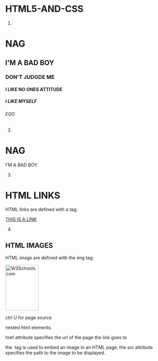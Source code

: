 # HTML5-AND-CSS
1.

<!DOCTYPE html>
<html>
<head>
<Title>KASU NAGAVARDHAN</Title>
</head>
<body>
<h1>NAG</h1>
<h2>I'M A BAD BOY</h2>
<h3>DON'T JUDGDE ME</h3>
<h4>I LIKE NO ONES ATTITUDE</h4>
<h5>I LIKE MYSELF</h5>
<h6>EGO</h6>
</body>
</html>

2.

<!DOCT'YPE html>
<html>
<head>
<title>KASU NAGAVARDHAN</title>
</head>
<body>
<h1>NAG</h1>
<p>I'M A BAD BOY</P>
</body>
</html>

3.


<!DOCTYPE html>
<html>
<body>
<h1>HTML LINKS</h1>
<p>HTML links are defined with a tag: </p>
<a href="https://www.w3schools.com">THIS IS A LINK</a>
</body>
</html>

4.


<!DOCTYTPE html>
<html>
<body>
<h2>HTML IMAGES</h2>
<p>HTML imags are defined with the img tag:</p>

<img src="w3schools.jpg"
alt="W3Schools.com" 
width="104" height="142">

</body>
</html>

ctrl U for page source

nested html elements.

href attribute specifies the url of the page the link goes to

the <img> tag is used to embed an image in an HTML page.
the src attribute specifies the path to the image to be displayed.
